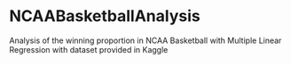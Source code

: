 # NCAABasketballAnalysis
Analysis of the winning proportion in NCAA Basketball with Multiple Linear Regression with dataset provided in Kaggle
